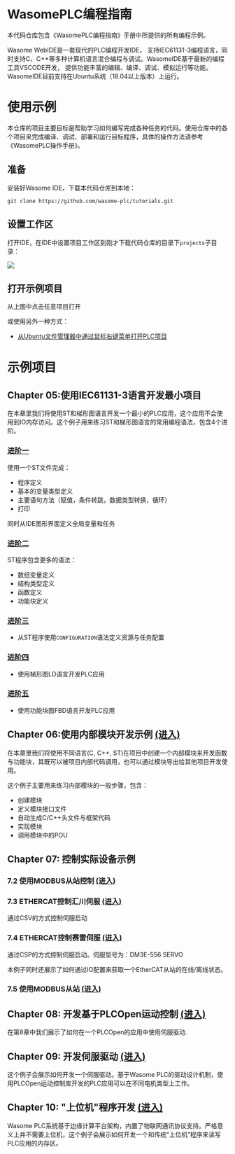 # WasomePLC编程指南
本代码仓库包含《WasomePLC编程指南》手册中所提供的所有编程示例。

Wasome WebIDE是一套现代的PLC编程开发IDE， 支持IEC61131-3编程语言，同时支持C、C++等多种计算机语言混合编程与调试。WasomeIDE基于最新的编程工具VSCODE开发， 提供功能丰富的编辑、编译、调试、模拟运行等功能。WasomeIDE目前支持在Ubuntu系统（18.04以上版本）上运行。

# 使用示例
本仓库的项目主要目标是帮助学习如何编写完成各种任务的代码。使用仓库中的各个项目来完成编译、调试、部署和运行目标程序，具体的操作方法请参考《WasomePLC操作手册》。
## 准备
安装好Wasome IDE，下载本代码仓库到本地：
```
git clone https://github.com/wasome-plc/tutorials.git
```

## 设置工作区
打开IDE，在IDE中设置项目工作区到刚才下载代码仓库的目录下`projects`子目录：  

![](./doc/imgs/workspace_path.png)

## 打开示例项目
从上图中点击任意项目打开

或使用另外一种方式：
- [从Ubuntu文件管理器中通过鼠标右键菜单打开PLC项目](./doc/open_project.md)

# 示例项目

## Chapter 05:使用IEC61131-3语言开发最小项目
在本章里我们将使用ST和梯形图语言开发一个最小的PLC应用，这个应用不会使用到IO内存访问。这个例子用来练习ST和梯形图语言的常用编程语法，包含4个进阶。  
### [进阶一](./projects/ch05-1)
使用一个ST文件完成：
- 程序定义
- 基本的变量类型定义
- 主要语句方法（赋值，条件转跳，数据类型转换，循环）
- 打印  

同时从IDE图形界面定义全局变量和任务

### [进阶二](./projects/ch05-2)
ST程序包含更多的语法：
-	数组变量定义
-	结构类型定义
-	函数定义
-	功能块定义
### [进阶三](./projects/ch05-3)
-	从ST程序使用`CONFIGURATION`语法定义资源与任务配置

### [进阶四](./projects/ch05-4)
-	使用梯形图LD语言开发PLC应用
### [进阶五](./projects/ch05-5)
-	使用功能块图FBD语言开发PLC应用

## Chapter 06:使用内部模块开发示例 [(进入)](./projects/ch06)

在本章里我们将使用不同语言(C, C++, ST)在项目中创建一个内部模块来开发函数与功能块，其既可以被项目内部代码调用，也可以通过模块导出给其他项目开发使用。

这个例子主要用来练习内部模块的一般步骤，包含：
-	创建模块
-	定义模块接口文件
-	自动生成C/C++头文件与框架代码
-	实现模块
-	调用模块中的POU

## Chapter 07: 控制实际设备示例

### 7.2	使用MODBUS从站控制 [(进入)](./projects/ch07-2)

### 7.3	ETHERCAT控制汇川伺服 [(进入)](./projects/ch07-3)
通过CSV的方式控制伺服启动

### 7.4	ETHERCAT控制赛雷伺服 [(进入)](./projects/ch07-4)
通过CSP的方式控制伺服启动。伺服型号为：DM3E-556 SERVO

本例子同时还展示了如何通过IO配置来获取一个EtherCAT从站的在线/离线状态。

### 7.5	使用MODBUS从站 [(进入)](./projects/ch07-5)

## Chapter 08: 开发基于PLCOpen运动控制 [(进入)](./projects/ch08-1)

在第8章中我们展示了如何在一个PLCOpen的应用中使用伺服驱动.

## Chapter 09: 开发伺服驱动 [(进入)](./projects/ch09-1)

这个例子会展示如何开发一个伺服驱动。基于Wasome PLC的驱动设计机制，使用PLCOpen运动控制库开发的PLC应用可以在不同电机类型上工作。

## Chapter 10: "上位机"程序开发 [(进入)](./projects/ch10)

Wasome PLC系统基于边缘计算平台架构，内置了物联网通讯协议支持。严格意义上并不需要上位机，这个例子会展示如何开发一个和传统“上位机”程序来读写PLC应用的内存区。
